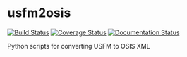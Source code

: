 usfm2osis
=========

[![Build Status](https://travis-ci.org/chrislit/usfm2osis.svg)](https://travis-ci.org/chrislit/usfm2osis)
[![Coverage Status](https://coveralls.io/repos/chrislit/usfm2osis/badge.svg)](https://coveralls.io/r/chrislit/usfm2osis)
[![Documentation Status](https://readthedocs.org/projects/usfm2osis/badge/?version=latest)](https://readthedocs.org/projects/usfm2osis/?badge=latest)

Python scripts for converting USFM to OSIS XML
